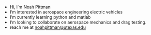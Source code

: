 -  Hi, I’m Noah Pittman
-  I’m interested in aerospace engineering electric vehicles
-  I’m currently learning python and matlab
-  I’m looking to collaborate on aerospace mechanics and drag testing.
-  reach me at noahpittman@utexas.edu

<!---
NecessarySwimmer/NecessarySwimmer is a ✨ special ✨ repository because its `README.md` (this file) appears on your GitHub profile.
You can click the Preview link to take a look at your changes.
--->
